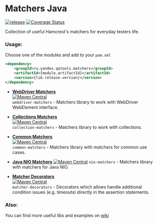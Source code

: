 # Matchers Java
[![release](http://github-release-version.herokuapp.com/github/yandex-qatools/matchers-java/release.svg?style=flat)](https://github.com/yandex-qatools/matchers-java/releases/latest)
[![Coverage Status](https://coveralls.io/repos/yandex-qatools/matchers-java/badge.svg)](https://coveralls.io/r/yandex-qatools/matchers-java)

Collection of useful Hamcrest's matchers for everyday testers life.

### Usage:
Choose one of the modules and add to your `pom.xml`

```xml
<dependency>
    <groupId>ru.yandex.qatools.matchers</groupId>
    <artifactId>{module.artifactId}</artifactId>
    <version>{lib.release.version}</version>
</dependency>
```


- [**WebDriver Matchers**](https://github.com/yandex-qatools/matchers-java/tree/master/webdriver-matchers)  
  [![Maven Central](https://maven-badges.herokuapp.com/maven-central/ru.yandex.qatools.matchers/webdriver-matchers/badge.svg?style=flat)](https://maven-badges.herokuapp.com/maven-central/ru.yandex.qatools.matchers/webdriver-matchers)  
  `webdriver-matchers` - Matchers library to work with WebDriver WebElement interface.

- [**Collections Matchers**](https://github.com/yandex-qatools/matchers-java/tree/master/collection-matchers)  
  [![Maven Central](https://maven-badges.herokuapp.com/maven-central/ru.yandex.qatools.matchers/collection-matchers/badge.svg?style=flat)](https://maven-badges.herokuapp.com/maven-central/ru.yandex.qatools.matchers/collection-matchers)  
  `collection-matchers` - Matchers library to work with collections.

- [**Common Matchers**](https://github.com/yandex-qatools/matchers-java/tree/master/common-matchers)  
  [![Maven Central](https://maven-badges.herokuapp.com/maven-central/ru.yandex.qatools.matchers/common-matchers/badge.svg?style=flat)](https://maven-badges.herokuapp.com/maven-central/ru.yandex.qatools.matchers/common-matchers)  
  `common-matchers` - Matchers library with matchers for common use cases.

- [**Java NIO Matchers**](https://github.com/yandex-qatools/matchers-java/tree/master/nio-matchers)
  [![Maven Central](https://maven-badges.herokuapp.com/maven-central/ru.yandex.qatools.matchers/nio-matchers/badge.svg?style=flat)](https://maven-badges.herokuapp.com/maven-central/ru.yandex.qatools.matchers/nio-matchers)
  `nio-matchers` - Matchers library with matchers for Java NIO.

- [**Matcher Decorators**](https://github.com/yandex-qatools/matchers-java/tree/master/matcher-decorators)  
  [![Maven Central](https://maven-badges.herokuapp.com/maven-central/ru.yandex.qatools.matchers/matcher-decorators/badge.svg?style=flat)](https://maven-badges.herokuapp.com/maven-central/ru.yandex.qatools.matchers/matcher-decorators)  
  `matcher-decorators` - Decorators which allows handle additional condition issues (e.g. timeouts) directly in the assertion statements.


### Also:
  You can find more useful libs and examples on [wiki](https://github.com/yandex-qatools/matchers-java/wiki)
